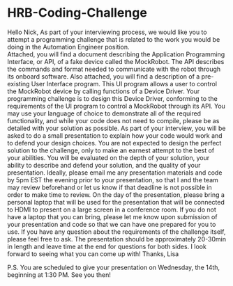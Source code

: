 # HRB-Coding-Challenge

Hello Nick,
As part of your interviewing process, we would like you to attempt a programming challenge that is related to the work you would be doing in the Automation Engineer position.  
 Attached, you will find a document describing the Application Programming Interface, or API, of a fake device called the MockRobot.  The API describes the commands and format needed to communicate with the robot through its onboard software. 
 Also attached, you will find a description of a pre-existing User Interface program.  This UI program allows a user to control the MockRobot device by calling functions of a Device Driver.
Your programming challenge is to design this Device Driver, conforming to the requirements of the UI program to control a MockRobot through its API. 
 You may use your language of choice to demonstrate all of the required functionality, and while your code does not need to compile, please be as detailed with your solution as possible.  As part of your interview, you will be asked to do a small presentation to explain how your code would work and to defend your design choices. 
 You are not expected to design the perfect solution to the challenge, only to make an earnest attempt to the best of your abilities.  You will be evaluated on the depth of your solution, your ability to describe and defend your solution, and the quality of your presentation.  Ideally, please email me any presentation materials and code by 5pm EST the evening prior to your presentation, so that I and the team may review beforehand or let us know if that deadline is not possible in order to make time to review.
On the day of the presentation, please bring a personal laptop that will be used for the presentation that will be connected to HDMI to present on a large screen in a conference room. If you do not have a laptop that you can bring, please let me know upon submission of your presentation and code so that we can have one prepared for you to use.
If you have any question about the requirements of the challenge itself, please feel free to ask. The presentation should be approximately 20-30min in length and leave time at the end for questions for both sides.  I look forward to seeing what you can come up with!
Thanks, 
Lisa

P.S. You are scheduled to give your presentation on Wednesday, the 14th, beginning at 1:30 PM.  See you then!
